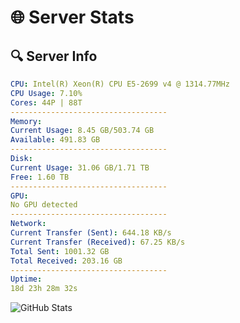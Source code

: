 # 🌐 Server Stats
## 🔍 Server Info
```yaml
CPU: Intel(R) Xeon(R) CPU E5-2699 v4 @ 1314.77MHz
CPU Usage: 7.10%
Cores: 44P | 88T
-----------------------------------
Memory:
Current Usage: 8.45 GB/503.74 GB
Available: 491.83 GB
-----------------------------------
Disk:
Current Usage: 31.06 GB/1.71 TB
Free: 1.60 TB
-----------------------------------
GPU:
No GPU detected
-----------------------------------
Network:
Current Transfer (Sent): 644.18 KB/s
Current Transfer (Received): 67.25 KB/s
Total Sent: 1001.32 GB
Total Received: 203.16 GB
-----------------------------------
Uptime:
18d 23h 28m 32s
```
![GitHub Stats](https://img.shields.io/badge/Updated-2025-05-08_16:37:20-blue)